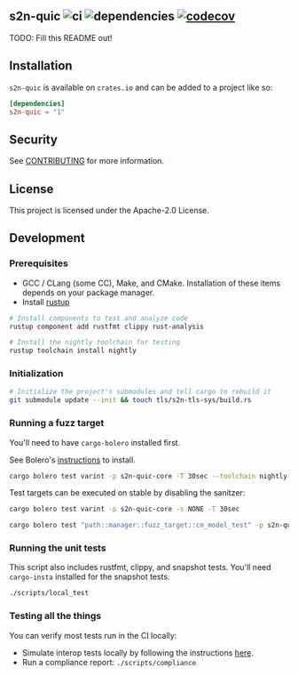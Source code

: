 ## s2n-quic ![ci](https://github.com/awslabs/s2n-quic/workflows/ci/badge.svg) ![dependencies](https://github.com/awslabs/s2n-quic/workflows/dependencies/badge.svg) [![codecov](https://codecov.io/gh/awslabs/s2n-quic/branch/main/graph/badge.svg?token=DUSPM9SQW2)](https://codecov.io/gh/awslabs/s2n-quic)

TODO: Fill this README out!

## Installation

`s2n-quic` is available on `crates.io` and can be added to a project like so:

```toml
[dependencies]
s2n-quic = "1"
```

## Security

See [CONTRIBUTING](CONTRIBUTING.md#security-issue-notifications) for more information.

## License

This project is licensed under the Apache-2.0 License.

## Development

### Prerequisites

- GCC / CLang (some CC), Make, and CMake. Installation of these
  items depends on your package manager.
- Install [rustup](https://rustup.rs/)

```sh
# Install components to test and analyze code
rustup component add rustfmt clippy rust-analysis

# Install the nightly toolchain for testing
rustup toolchain install nightly
```

### Initialization

```sh
# Initialize the project's submodules and tell cargo to rebuild it
git submodule update --init && touch tls/s2n-tls-sys/build.rs
```

### Running a fuzz target

You'll need to have `cargo-bolero` installed first.

See Bolero's [instructions](https://camshaft.github.io/bolero/cli-installation.html) to install.

```bash
cargo bolero test varint -p s2n-quic-core -T 30sec --toolchain nightly-2021-09-12 -s address
```

Test targets can be executed on stable by disabling the sanitzer:

```bash
cargo bolero test varint -p s2n-quic-core -s NONE -T 30sec
```

```bash
cargo bolero test "path::manager::fuzz_target::cm_model_test" -p s2n-quic-transport -T 30sec --toolchain nightly-2021-09-12 -s NONE
```

### Running the unit tests

This script also includes rustfmt, clippy, and snapshot tests. You'll need `cargo-insta` installed for the snapshot tests.

```bash
./scripts/local_test
```

### Testing all the things

You can verify most tests run in the CI locally:

 * Simulate interop tests locally by following the instructions [here](scripts/interop/README.md).
 * Run a compliance report: `./scripts/compliance`
